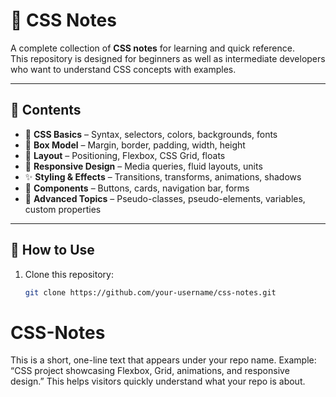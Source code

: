 # 📘 CSS Notes

A complete collection of **CSS notes** for learning and quick reference.  
This repository is designed for beginners as well as intermediate developers who want to understand CSS concepts with examples.

---

## 📂 Contents
- 🎨 **CSS Basics** – Syntax, selectors, colors, backgrounds, fonts  
- 📏 **Box Model** – Margin, border, padding, width, height  
- 📐 **Layout** – Positioning, Flexbox, CSS Grid, floats  
- 🔄 **Responsive Design** – Media queries, fluid layouts, units  
- ✨ **Styling & Effects** – Transitions, transforms, animations, shadows  
- 🧩 **Components** – Buttons, cards, navigation bar, forms  
- 📝 **Advanced Topics** – Pseudo-classes, pseudo-elements, variables, custom properties  

---

## 🚀 How to Use
1. Clone this repository:
   ```bash
   git clone https://github.com/your-username/css-notes.git
# CSS-Notes
This is a short, one-line text that appears under your repo name. Example:  “CSS project showcasing Flexbox, Grid, animations, and responsive design.”  This helps visitors quickly understand what your repo is about.
